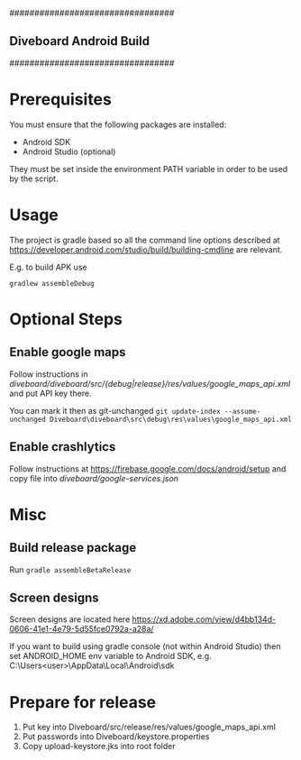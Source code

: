 #################################
##   Diveboard Android Build   ##
#################################


# Prerequisites

You must ensure that the following packages are installed:
* Android SDK
* Android Studio (optional)

They must be set inside the environment PATH variable in order to be used by
the script.

# Usage

The project is gradle based so all the command line options described at https://developer.android.com/studio/build/building-cmdline are relevant.

E.g. to build APK use

`gradlew assembleDebug`

# Optional Steps
## Enable google maps
Follow instructions in *diveboard/diveboard/src/{debug|release}/res/values/google_maps_api.xml* and put API key there.

You can mark it then as git-unchanged `git update-index --assume-unchanged Diveboard\diveboard\src\debug\res\values\google_maps_api.xml`

## Enable crashlytics
Follow instructions at https://firebase.google.com/docs/android/setup and copy file into *diveboard/google-services.json*

# Misc
## Build release package
Run `gradle assembleBetaRelease`

## Screen designs
Screen designs are located here https://xd.adobe.com/view/d4bb134d-0606-41e1-4e79-5d55fce0792a-a28a/

If you want to build using gradle console (not within Android Studio) then set ANDROID_HOME env variable to Android SDK, e.g. C:\Users\<user>\AppData\Local\Android\sdk

# Prepare for release
1. Put key into Diveboard/src/release/res/values/google_maps_api.xml
2. Put passwords into Diveboard/keystore.properties
3. Copy upload-keystore.jks into root folder